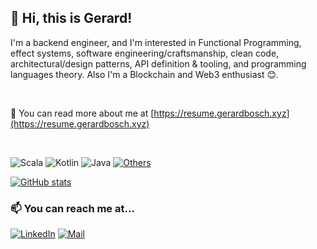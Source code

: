 ## 👋  Hi, this is Gerard!

I'm a backend engineer, and I'm interested in Functional Programming, effect systems, software
engineering/craftsmanship, clean code, architectural/design patterns, API definition & tooling,
and programming languages theory. Also I'm a Blockchain and Web3 enthusiast 😊.

<br/>

📜 You can read more about me at [https://resume.gerardbosch.xyz](https://resume.gerardbosch.xyz)

<br/>

![Scala](https://img.shields.io/badge/scala-%23DC322F.svg?style=for-the-badge&logo=scala&logoColor=white)
![Kotlin](https://img.shields.io/badge/kotlin-%230095D5.svg?style=for-the-badge&logo=kotlin&logoColor=white)
![Java](https://img.shields.io/badge/java-%23ED8B00.svg?style=for-the-badge&logo=java&logoColor=white)
[![Others](https://img.shields.io/badge/+_others...-cyan.svg?style=for-the-badge&logoColor=white)](https://resume.gerardbosch.xyz)

[![GitHub stats](https://github-readme-stats.vercel.app/api?username=gerardbosch&theme=radical&show_icons=true&count_private=true&hide=stars)](https://github.com/anuraghazra/github-readme-stats)

### 📫 You can reach me at...

[![LinkedIn](https://img.shields.io/badge/gerard--bosch-0077B5?style=flat&logo=linkedin)](https://www.linkedin.com/in/gerard-bosch)
[![Mail](https://img.shields.io/badge/gerard.bosch@gmail.com-D14836?style=flat&logo=gmail&logoColor=white)](mailto:gerard.bosch@gmail.com)

<!-- Extra pins: Add more than 6 pinned repos -->

<!-- [![Readme Card](https://github-readme-stats.vercel.app/api/pin/?username=gerardbosch&repo=dotfiles)](https://github.com/gerardbosch/dotfiles) -->
<!-- [![Readme Card](https://github-readme-stats.vercel.app/api/pin/?username=gerardbosch&repo=dotfiles)](https://github.com/gerardbosch/dotfiles) -->
